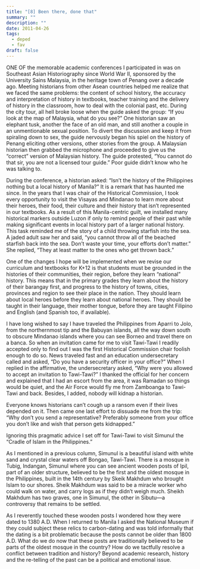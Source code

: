 ```yaml
---
title: "[8] Been there, done that"
summary: ""
description: ""
date: 2011-04-26
tags:
  - deped
  - fav
draft: false
---
```


ONE OF the memorable academic conferences I participated in was on Southeast Asian Historiography since World War II, sponsored by the University Sains Malaysia, in the heritage town of Penang over a decade ago. Meeting historians from other Asean countries helped me realize that we faced the same problems: the content of school history, the accuracy and interpretation of history in textbooks, teacher training and the delivery of history in the classroom, how to deal with the colonial past, etc. During the city tour, all hell broke loose when the guide asked the group: “If you look at the map of Malaysia, what do you see?” One historian saw an elephant tusk, another the face of an old man, and still another a couple in an unmentionable sexual position. To divert the discussion and keep it from spiraling down to sex, the guide nervously began his spiel on the history of Penang eliciting other versions, other stories from the group. A Malaysian historian then grabbed the microphone and proceeded to give us the “correct” version of Malaysian history. The guide protested, “You cannot do that sir, you are not a licensed tour guide.” Poor guide didn’t know who he was talking to.

During the conference, a historian asked: “Isn’t the history of the Philippines nothing but a local history of Manila?” It is a remark that has haunted me since. In the years that I was chair of the Historical Commission, I took every opportunity to visit the Visayas and Mindanao to learn more about their heroes, their food, their culture and their history that isn’t represented in our textbooks. As a result of this Manila-centric guilt, we installed many historical markers outside Luzon if only to remind people of their past while making significant events in local history part of a larger national history. This task reminded me of the story of a child throwing starfish into the sea. A jaded adult saw her and said, “you cannot throw all of the beached starfish back into the sea. Don’t waste your time, your efforts don’t matter.” She replied, “They at least matter to the ones who get thrown back.”

One of the changes I hope will be implemented when we revise our curriculum and textbooks for K+12 is that students must be grounded in the histories of their communities, their region, before they learn “national” history. This means that in the primary grades they learn about the history of their barangay first, and progress to the history of towns, cities, provinces and region to see their place in the nation. They should learn about local heroes before they learn about national heroes. They should be taught in their language, their mother tongue, before they are taught Filipino and English (and Spanish too, if available).

I have long wished to say I have traveled the Philippines from Aparri to Jolo, from the northernmost tip and the Babuyan islands, all the way down south to obscure Mindanao islands where you can see Borneo and travel there on a banca. So when an invitation came for me to visit Tawi-Tawi I readily accepted only to find out I was the first Historical Commission chair foolish enough to do so. News traveled fast and an education undersecretary called and asked, “Do you have a security officer in your office?” When I replied in the affirmative, the undersecretary asked, “Why were you allowed to accept an invitation to Tawi-Tawi?” I thanked the official for her concern and explained that I had an escort from the area, it was Ramadan so things would be quiet, and the Air Force would fly me from Zamboanga to Tawi-Tawi and back. Besides, I added, nobody will kidnap a historian.

Everyone knows historians can’t cough up a ransom even if their lives depended on it. Then came one last effort to dissuade me from the trip: “Why don’t you send a representative? Preferably someone from your office you don’t like and wish that person gets kidnapped.”

Ignoring this pragmatic advice I set off for Tawi-Tawi to visit Simunul the “Cradle of Islam in the Philippines.”

As I mentioned in a previous column, Simunul is a beautiful island with white sand and crystal clear waters off Bongao, Tawi-Tawi. There is a mosque in Tubig, Indangan, Simunul where you can see ancient wooden posts of Ipil, part of an older structure, believed to be the first and the oldest mosque in the Philippines, built in the 14th century by Skeik Makhdum who brought Islam to our shores. Sheik Makhdum was said to be a miracle worker who could walk on water, and carry logs as if they didn’t weigh much. Sheikh Makhdum has two graves, one in Simunul, the other in Sibutu—a controversy that remains to be settled.

As I reverently touched these wooden posts I wondered how they were dated to 1380 A.D. When I returned to Manila I asked the National Museum if they could subject these relics to carbon-dating and was told informally that the dating is a bit problematic because the posts cannot be older than 1800 A.D. What do we do now that these posts are traditionally believed to be parts of the oldest mosque in the country? How do we tactfully resolve a conflict between tradition and history? Beyond academic research, history and the re-telling of the past can be a political and emotional issue.
